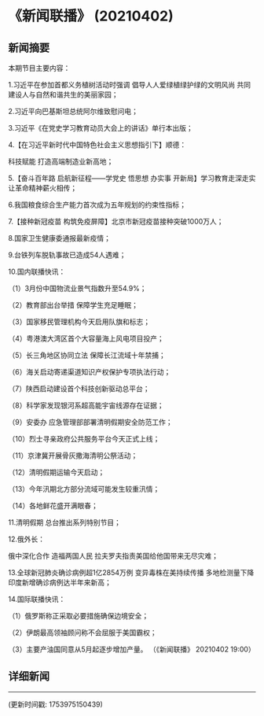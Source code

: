 # 《新闻联播》 (20210402)

## 新闻摘要

本期节目主要内容：


1.习近平在参加首都义务植树活动时强调 倡导人人爱绿植绿护绿的文明风尚 共同建设人与自然和谐共生的美丽家园；


2.习近平向巴基斯坦总统阿尔维致慰问电；


3.习近平《在党史学习教育动员大会上的讲话》单行本出版；


4.【在习近平新时代中国特色社会主义思想指引下】顺德：

科技赋能 打造高端制造业新高地；


5.【奋斗百年路 启航新征程——学党史 悟思想 办实事 开新局】学习教育走深走实 让革命精神薪火相传；


6.我国粮食综合生产能力首次成为五年规划的约束性指标；


7.【接种新冠疫苗 构筑免疫屏障】北京市新冠疫苗接种突破1000万人；


8.国家卫生健康委通报最新疫情；


9.台铁列车脱轨事故已造成54人遇难；


10.国内联播快讯：


（1）3月份中国物流业景气指数升至54.9%；


（2）教育部出台举措 保障学生充足睡眠；


（3）国家移民管理机构今天启用队旗和标志；


（4）粤港澳大湾区首个大容量海上风电项目投产；


（5）长三角地区协同立法 保障长江流域十年禁捕；


（6）海关启动寄递渠道知识产权保护专项执法行动；


（7）陕西启动建设首个科技创新驱动总平台；


（8）科学家发现银河系超高能宇宙线源存在证据；


（9）安委办 应急管理部部署清明假期安全防范工作；


（10）烈士寻亲政府公共服务平台今天正式上线；


（11）京津冀开展骨灰撒海清明公祭活动；


（12）清明假期运输今天启动；


（13）今年汛期北方部分流域可能发生较重汛情；


（14）各地鲜花盛开满眼春；


11.清明假期 总台推出系列特别节目；


12.俄外长：

俄中深化合作 造福两国人民 拉夫罗夫指责美国给他国带来无尽灾难；


13.全球新冠肺炎确诊病例超1亿2854万例 变异毒株在美持续传播 多地检测量下降 印度新增确诊病例达半年来新高；


14.国际联播快讯：


（1）俄罗斯称正采取必要措施确保边境安全；


（2）伊朗最高领袖顾问称不会屈服于美国霸权；


（3）主要产油国同意从5月起逐步增加产量。
（《新闻联播》 20210402 19:00）

## 详细新闻

---

(更新时间戳: 1753975150439)


